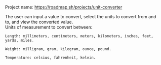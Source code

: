 Project name: https://roadmap.sh/projects/unit-converter  

The user can input a value to convert, select the units to convert from and to, and view the converted value.  
Units of measurement to convert between:  

    Length: millimeters, centimeters, meters, kilometers, inches, feet, yards, miles.  

    Weight: milligram, gram, kilogram, ounce, pound.  

    Temperature: celsius, fahrenheit, kelvin.  
